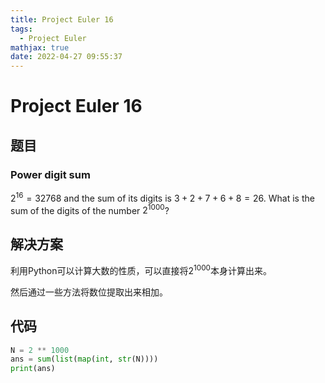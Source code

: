 ```yaml
---
title: Project Euler 16
tags:
  - Project Euler
mathjax: true
date: 2022-04-27 09:55:37
---
```


<escape><!-- more --></escape>

# Project Euler 16

## 题目

### Power digit sum

$2^{16} = 32768$ and the sum of its digits is $3 + 2 + 7 + 6 + 8 = 26$.
What is the sum of the digits of the number $2^{1000}$?

## 解决方案

利用Python可以计算大数的性质，可以直接将$2^{1000}$本身计算出来。

然后通过一些方法将数位提取出来相加。

## 代码

```py
N = 2 ** 1000
ans = sum(list(map(int, str(N))))
print(ans)
```
